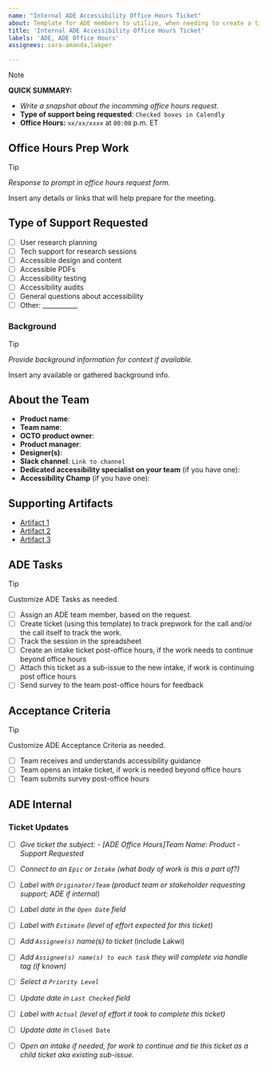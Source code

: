 ```yaml
---
name: "Internal ADE Accessibility Office Hours Ticket"
about: Template for ADE members to utilize, when needing to create a ticket to track work done to support office hours. Ex. Prepwork before the call. 
title: 'Internal ADE Accessibility Office Hours Ticket'
labels: 'ADE, ADE Office Hours'
assignees: sara-amanda,lakper

---
```


> [!NOTE]
> **QUICK SUMMARY:**
> - _Write a snapshot about the incomming office hours request._
> - **Type of support being requested**: `Checked boxes in Calendly`
> - **Office Hours:** `xx/xx/xxxx` at `00:00` p.m. ET

## Office Hours Prep Work
> [!TIP]
> _Response to prompt in office hours request form._

Insert any details or links that will help prepare for the meeting.

## Type of Support Requested
- [ ] User research planning
- [ ] Tech support for research sessions
- [ ] Accessible design and content
- [ ] Accessible PDFs
- [ ] Accessibility testing
- [ ] Accessibility audits
- [ ] General questions about accessibility
- [ ] Other: ___________

### Background
> [!TIP]
> _Provide background information for context if available._

Insert any available or gathered background info. 

## About the Team 
- **Product name**:
- **Team name**:
- **OCTO product owner**:
- **Product manager**:
- **Designer(s)**:
- **Slack channel**: `Link to channel`
- **Dedicated accessibility specialist on your team** (if you have one):
- **Accessibility Champ** (if you have one):

## Supporting Artifacts 
- [Artifact 1](Placeholder1)
- [Artifact 2](Placeholder2)
- [Artifact 3](Placeholder3)

## ADE Tasks
> [!TIP]
> Customize ADE Tasks as needed. 
- [ ] Assign an ADE team member, based on the request.
- [ ] Create ticket (using this template) to track prepwork for the call and/or the call itself to track the work.
- [ ] Track the session in the spreadsheet 
- [ ] Create an intake ticket post-office hours, if the work needs to continue beyond office hours
- [ ] Attach this ticket as a sub-issue to the new intake, if work is continuing post office hours
- [ ] Send survey to the team post-office hours for feedback

## Acceptance Criteria
> [!TIP]
> Customize ADE Acceptance Criteria as needed. 
- [ ] Team receives and understands accessibility guidance 
- [ ] Team opens an intake ticket, if work is needed beyond office hours
- [ ] Team submits survey post-office hours

## ADE Internal
### Ticket Updates
- [ ] _Give ticket the subject:  - [ADE Office Hours]Team Name: Product - Support Requested_
- [ ] _Connect to an `Epic` or `Intake` (what body of work is this a part of?)_
- [ ] _Label with `Originator/Team` (product team or stakeholder requesting support; ADE if internal)_
- [ ] _Label date in the `Open Date` field_
- [ ] _Label with `Estimate` (level of effort expected for this ticket)_
- [ ] _Add `Assignee(s)` name(s) to ticket_ (include Lakwi)
- [ ] _Add `Assignee(s) name(s) to each task` they will complete via handle tag (if known)_
- [ ] _Select a `Priority Level`_
- [ ] _Update date in `Last Checked` field_
- [ ] _Label with `Actual` (level of effort it took to complete this ticket)_
- [ ] _Update date in_ `Closed Date`
- [ ] _Open an intake if needed, for work to continue and tie this ticket as a child ticket aka existing sub-issue._


